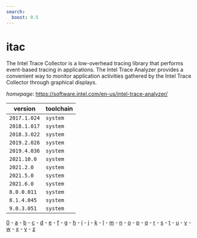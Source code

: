 ```yaml
---
search:
  boost: 0.5
---
```

# itac

The Intel Trace Collector is a low-overhead tracing library that performs  event-based tracing in applications. The Intel Trace Analyzer provides a convenient way to monitor application  activities gathered by the Intel Trace Collector through graphical displays.

*homepage*: <https://software.intel.com/en-us/intel-trace-analyzer/>

version | toolchain
--------|----------
``2017.1.024`` | ``system``
``2018.1.017`` | ``system``
``2018.3.022`` | ``system``
``2019.2.026`` | ``system``
``2019.4.036`` | ``system``
``2021.10.0`` | ``system``
``2021.2.0`` | ``system``
``2021.5.0`` | ``system``
``2021.6.0`` | ``system``
``8.0.0.011`` | ``system``
``8.1.4.045`` | ``system``
``9.0.3.051`` | ``system``

[0](../0/index.md) - [a](../a/index.md) - [b](../b/index.md) - [c](../c/index.md) - [d](../d/index.md) - [e](../e/index.md) - [f](../f/index.md) - [g](../g/index.md) - [h](../h/index.md) - [i](../i/index.md) - [j](../j/index.md) - [k](../k/index.md) - [l](../l/index.md) - [m](../m/index.md) - [n](../n/index.md) - [o](../o/index.md) - [p](../p/index.md) - [q](../q/index.md) - [r](../r/index.md) - [s](../s/index.md) - [t](../t/index.md) - [u](../u/index.md) - [v](../v/index.md) - [w](../w/index.md) - [x](../x/index.md) - [y](../y/index.md) - [z](../z/index.md)

